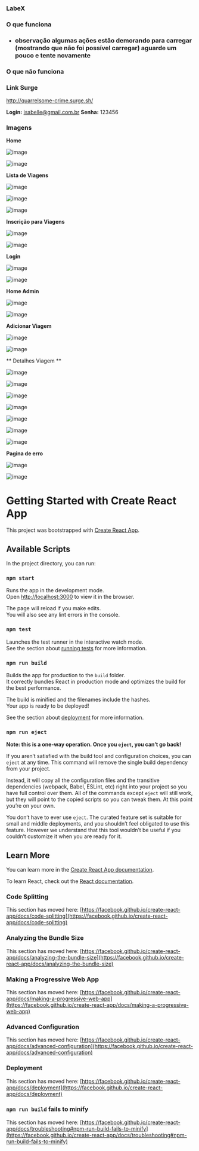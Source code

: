 ### LabeX

### O que funciona
- ### observação algumas ações estão demorando para carregar (mostrando que não foi possível carregar) aguarde um pouco e tente novamente 

### O que não funciona

### Link Surge 
http://quarrelsome-crime.surge.sh/

**Login:** isabelle@gmail.com.br
**Senha:** 123456

### Imagens

**Home**

![image](https://user-images.githubusercontent.com/77753437/115076012-587f7180-9ed2-11eb-8e29-51d5c6fc89d9.png)

![image](https://user-images.githubusercontent.com/77753437/115076182-911f4b00-9ed2-11eb-921c-71efc5a92711.png)


**Lista de Viagens**

![image](https://user-images.githubusercontent.com/77753437/115076071-6df49b80-9ed2-11eb-864b-de5460f942f1.png)

![image](https://user-images.githubusercontent.com/77753437/115076098-78af3080-9ed2-11eb-8993-5edad43fca67.png)

![image](https://user-images.githubusercontent.com/77753437/115076144-84025c00-9ed2-11eb-8d68-042cba123ba1.png)

**Inscrição para Viagens**

![image](https://user-images.githubusercontent.com/77753437/115076241-aa27fc00-9ed2-11eb-9bc2-76818c27faf1.png)

![image](https://user-images.githubusercontent.com/77753437/115076225-a3998480-9ed2-11eb-86be-debf0489e57e.png)

**Login**

![image](https://user-images.githubusercontent.com/77753437/115076344-d17ec900-9ed2-11eb-98b2-05e0ab83046b.png)

![image](https://user-images.githubusercontent.com/77753437/115076363-d6dc1380-9ed2-11eb-9917-24a80b84930d.png)

**Home Admin**

![image](https://user-images.githubusercontent.com/77753437/115076464-f83cff80-9ed2-11eb-9827-0f1d278aab02.png)


![image](https://user-images.githubusercontent.com/77753437/115076413-e78c8980-9ed2-11eb-8336-925e9183394d.png)


**Adicionar Viagem**

![image](https://user-images.githubusercontent.com/77753437/115076489-0428c180-9ed3-11eb-9eaa-eab43f9a4cbf.png)

![image](https://user-images.githubusercontent.com/77753437/115076612-30444280-9ed3-11eb-9e24-62fd617d3f2f.png)


** Detalhes Viagem **

![image](https://user-images.githubusercontent.com/77753437/115076529-130f7400-9ed3-11eb-80d9-59f00c215521.png)

![image](https://user-images.githubusercontent.com/77753437/115076549-186cbe80-9ed3-11eb-96ea-5f07c402a914.png)

![image](https://user-images.githubusercontent.com/77753437/115076573-215d9000-9ed3-11eb-852c-a8b56de41b03.png)

![image](https://user-images.githubusercontent.com/77753437/115076589-26bada80-9ed3-11eb-863e-ea366c782ef2.png)

![image](https://user-images.githubusercontent.com/77753437/115076638-39cdaa80-9ed3-11eb-8900-59fbfbd64497.png)

![image](https://user-images.githubusercontent.com/77753437/115076647-3e925e80-9ed3-11eb-8c31-8f3d24c1bc67.png)

![image](https://user-images.githubusercontent.com/77753437/115076670-45b96c80-9ed3-11eb-9b49-53ccdd3a4cc1.png)

**Pagina de erro**

![image](https://user-images.githubusercontent.com/77753437/115076765-65e92b80-9ed3-11eb-9971-be5c36d712ca.png)

![image](https://user-images.githubusercontent.com/77753437/115076792-713c5700-9ed3-11eb-96b9-e1e7d66b9319.png)


# Getting Started with Create React App

This project was bootstrapped with [Create React App](https://github.com/facebook/create-react-app).

## Available Scripts

In the project directory, you can run:

### `npm start`

Runs the app in the development mode.\
Open [http://localhost:3000](http://localhost:3000) to view it in the browser.

The page will reload if you make edits.\
You will also see any lint errors in the console.

### `npm test`

Launches the test runner in the interactive watch mode.\
See the section about [running tests](https://facebook.github.io/create-react-app/docs/running-tests) for more information.

### `npm run build`

Builds the app for production to the `build` folder.\
It correctly bundles React in production mode and optimizes the build for the best performance.

The build is minified and the filenames include the hashes.\
Your app is ready to be deployed!

See the section about [deployment](https://facebook.github.io/create-react-app/docs/deployment) for more information.

### `npm run eject`

**Note: this is a one-way operation. Once you `eject`, you can’t go back!**

If you aren’t satisfied with the build tool and configuration choices, you can `eject` at any time. This command will remove the single build dependency from your project.

Instead, it will copy all the configuration files and the transitive dependencies (webpack, Babel, ESLint, etc) right into your project so you have full control over them. All of the commands except `eject` will still work, but they will point to the copied scripts so you can tweak them. At this point you’re on your own.

You don’t have to ever use `eject`. The curated feature set is suitable for small and middle deployments, and you shouldn’t feel obligated to use this feature. However we understand that this tool wouldn’t be useful if you couldn’t customize it when you are ready for it.

## Learn More

You can learn more in the [Create React App documentation](https://facebook.github.io/create-react-app/docs/getting-started).

To learn React, check out the [React documentation](https://reactjs.org/).

### Code Splitting

This section has moved here: [https://facebook.github.io/create-react-app/docs/code-splitting](https://facebook.github.io/create-react-app/docs/code-splitting)

### Analyzing the Bundle Size

This section has moved here: [https://facebook.github.io/create-react-app/docs/analyzing-the-bundle-size](https://facebook.github.io/create-react-app/docs/analyzing-the-bundle-size)

### Making a Progressive Web App

This section has moved here: [https://facebook.github.io/create-react-app/docs/making-a-progressive-web-app](https://facebook.github.io/create-react-app/docs/making-a-progressive-web-app)

### Advanced Configuration

This section has moved here: [https://facebook.github.io/create-react-app/docs/advanced-configuration](https://facebook.github.io/create-react-app/docs/advanced-configuration)

### Deployment

This section has moved here: [https://facebook.github.io/create-react-app/docs/deployment](https://facebook.github.io/create-react-app/docs/deployment)

### `npm run build` fails to minify

This section has moved here: [https://facebook.github.io/create-react-app/docs/troubleshooting#npm-run-build-fails-to-minify](https://facebook.github.io/create-react-app/docs/troubleshooting#npm-run-build-fails-to-minify)
